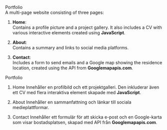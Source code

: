  Portfolio  
A multi-page website consisting of three pages:

1. **Home**:  
   Contains a profile picture and a project gallery. It also includes a CV with various interactive elements created using **JavaScript**.

2. **About**:  
   Contains a summary and links to social media platforms.

3. **Contact**:  
   Includes a form to send emails and a Google map showing the residence location, created using the API from **Googlemapapis.com**.


Portfolio  


1. Home 
   Innehåller en profilbild och ett projektgalleri. Den inkluderar även ett CV med flera interaktiva element skapade med **JavaScript**.

2. About
   Innehåller en sammanfattning och länkar till sociala medieplattformar.

3. Contact
   Innehåller ett formulär för att skicka e-post och en Google-karta som visar bostadsplatsen, skapad med API från **Googlemapapis.com**.
